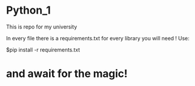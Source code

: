 # Python_1

This is repo for my university

In every file there is a requirements.txt for every library you will need !
Use:

\$pip install -r requirements.txt

# and await for the magic!
